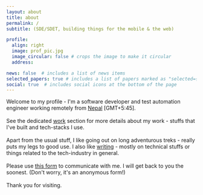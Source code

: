 ```yaml
---
layout: about
title: about
permalink: /
subtitle: (SDE/SDET, building things for the mobile & the web)

profile:
  align: right
  image: prof_pic.jpg
  image_circular: false # crops the image to make it circular
  address: 

news: false  # includes a list of news items
selected_papers: true # includes a list of papers marked as "selected={true}"
social: true  # includes social icons at the bottom of the page
---
```

Welcome to my profile - I'm a software developer and test automation engineer working remotely from <a href="https://en.wikipedia.org/wiki/Nepal">Nepal</a> [GMT+5:45].
<br><br>
See the dedicated <a href="/work">work</a> section for more details about my work - stuffs that I've built and tech-stacks I use.
<br><br>
Apart from the usual stuff, I like going out on long adventurous treks - really puts my legs to good use. I also like <a href="/blog">writing</a> - mostly on technical stuffs or things related to the tech-industry in general. 
<br><br>
Please use <a href="https://forms.gle/J5XxRkVjRFLWSBhS7">this form</a> to communicate with me. I will get back to you the soonest. (Don't worry, it's an anonymous form!)
<br><br>
Thank you for visiting.



 